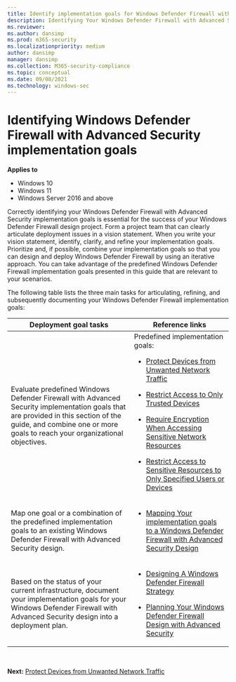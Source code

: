 ```yaml
---
title: Identify implementation goals for Windows Defender Firewall with Advanced Security Deployment (Windows)
description: Identifying Your Windows Defender Firewall with Advanced Security (WFAS) implementation goals
ms.reviewer: 
ms.author: dansimp
ms.prod: m365-security
ms.localizationpriority: medium
author: dansimp
manager: dansimp
ms.collection: M365-security-compliance
ms.topic: conceptual
ms.date: 09/08/2021
ms.technology: windows-sec
---
```


# Identifying Windows Defender Firewall with Advanced Security implementation goals 
**Applies to**
-   Windows 10
-   Windows 11
-   Windows Server 2016 and above

Correctly identifying your Windows Defender Firewall with Advanced Security implementation goals is essential for the success of your Windows Defender Firewall design project. Form a project team that can clearly articulate deployment issues in a vision statement. When you write your vision statement, identify, clarify, and refine your implementation goals. Prioritize and, if possible, combine your implementation goals so that you can design and deploy Windows Defender Firewall by using an iterative approach. You can take advantage of the predefined Windows Defender Firewall implementation goals presented in this guide that are relevant to your scenarios.

The following table lists the three main tasks for articulating, refining, and subsequently documenting your Windows Defender Firewall implementation goals:


|                                                                                            Deployment goal tasks                                                                                             |                                                                                                                                                                                                                                                                  Reference links                                                                                                                                                                                                                                                                   |
|--------------------------------------------------------------------------------------------------------------------------------------------------------------------------------------------------------------|----------------------------------------------------------------------------------------------------------------------------------------------------------------------------------------------------------------------------------------------------------------------------------------------------------------------------------------------------------------------------------------------------------------------------------------------------------------------------------------------------------------------------------------------------|
| Evaluate predefined Windows Defender Firewall with Advanced Security implementation goals that are provided in this section of the guide, and combine one or more goals to reach your organizational objectives. | Predefined implementation goals:  <p><ul><li>[Protect Devices from Unwanted Network Traffic](protect-devices-from-unwanted-network-traffic.md)</li><p><li>[Restrict Access to Only Trusted Devices](restrict-access-to-only-trusted-devices.md)</li> <p><li>[Require Encryption When Accessing Sensitive Network Resources](require-encryption-when-accessing-sensitive-network-resources.md)</li> <p><li>[Restrict Access to Sensitive Resources to Only Specified Users or Devices](restrict-access-to-only-specified-users-or-devices.md)</li></ul> |
|                                   Map one goal or a combination of the predefined implementation goals to an existing Windows Defender Firewall with Advanced Security design.                                   |                                                                                                                                                                        <ul><li>[Mapping Your implementation goals to a Windows Defender Firewall with Advanced Security Design](mapping-your-deployment-goals-to-a-windows-firewall-with-advanced-security-design.md)</li></ul>                                                                                                                                                                        |
|                 Based on the status of your current infrastructure, document your implementation goals for your Windows Defender Firewall with Advanced Security design into a deployment plan.                  |                                                                                                                              <ul><li>[Designing A Windows Defender Firewall Strategy](designing-a-windows-firewall-with-advanced-security-strategy.md)</li> <p><li>[Planning Your Windows Defender Firewall Design with Advanced Security](planning-your-windows-firewall-with-advanced-security-design.md)</li></ul>                                                                                                                              |

<br />

**Next:** [Protect Devices from Unwanted Network Traffic](protect-devices-from-unwanted-network-traffic.md)
